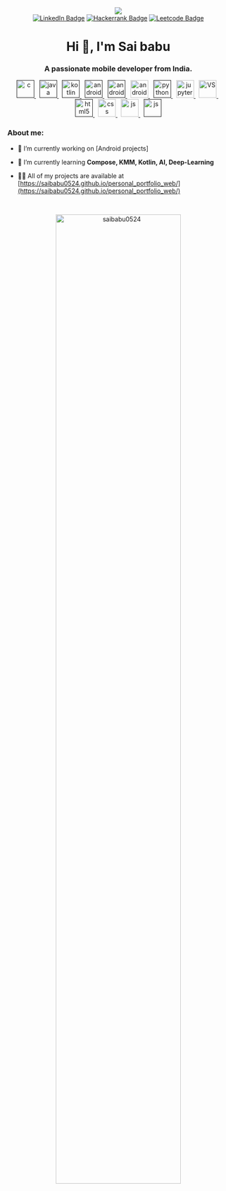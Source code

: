 <div id="header" align="center">
  <img src="https://media.giphy.com/media/3kPDmoWdBpQPNhCnUG/giphy.gif"  />
</div>

<div id="badges" align="center">
 <a href="https://www.linkedin.com/in/sai-babu-inukonda/" target="blank"><img src="https://img.shields.io/badge/LinkedIn-blue?style=for-the-badge&logo=linkedin&logoColor=white" alt="LinkedIn Badge"/><a/>
 <a href="https://www.hackerrank.com/profile/saibabu2936" target="blank"> <img src="https://img.shields.io/badge/Hackerrank-lightgreen?style=for-the-badge&logo=hackerrank&logoColor=white" alt="Hackerrank Badge"/></a>
 <a href="https://leetcode.com/saibabu2936/" target="blank"> <img src="https://img.shields.io/badge/Leetcode-yellow?style=for-the-badge&logo=leetcode&logoColor=white" alt="Leetcode Badge"/></a>
</div>

<h1 align="center">Hi 👋, I'm Sai babu</h1>
<h3 align="center">A passionate mobile developer from India.</h3>


<p align="center"> 
  
  <a href="" target="_blank" rel="noreferrer"> 
    <img src="https://cdn.jsdelivr.net/gh/devicons/devicon/icons/c/c-original.svg"  alt="c" width="40" height="40"/>
  </a>&nbsp;
 <a href="" target="_blank" rel="noreferrer"> 
     <img src="https://cdn.jsdelivr.net/gh/devicons/devicon/icons/java/java-original.svg" alt="java" width="40" height="40"/> 
  </a>&nbsp;
   <a href="" target="_blank" rel="noreferrer"> 
       <img src="https://cdn.jsdelivr.net/gh/devicons/devicon@latest/icons/kotlin/kotlin-original.svg" alt="kotlin" width="40" height="40"/> 
  </a>&nbsp;          
  <a href="" target="_blank" rel="noreferrer"> 
          <img src="https://cdn.jsdelivr.net/gh/devicons/devicon/icons/androidstudio/androidstudio-original.svg" 
           alt="android studio" width="40" height="40"/> 
  </a>&nbsp;
  <a href="" target="_blank" rel="noreferrer"> 
      <img src="https://cdn.jsdelivr.net/gh/devicons/devicon@latest/icons/jetpackcompose/jetpackcompose-original.svg"
      alt="android compose" width="40" height="40"/> 
  </a>&nbsp;
  <a href="_blank" target="_blank" rel="noreferrer">
      <img src="https://cdn.jsdelivr.net/gh/devicons/devicon@latest/icons/android/android-plain-wordmark.svg"
      alt="android developer" width="40" height="40"/>
  </a>&nbsp;
   <a href="" target="_blank" rel="noreferrer"> 
     <img src="https://cdn.jsdelivr.net/gh/devicons/devicon/icons/python/python-original.svg" alt="python" width="40" height="40"/> 
  </a>&nbsp;
  <a href="https://jupyter.org/" target="_blank" rel="noreferrer">
    <img src="https://cdn.jsdelivr.net/gh/devicons/devicon/icons/jupyter/jupyter-original-wordmark.svg" alt="jupyter notes" width="40" height="40"/>
  </a>&nbsp;
  <a href="https://code.visualstudio.com/" target="_blank" rel="noreferrer">
  <img src="https://cdn.jsdelivr.net/gh/devicons/devicon/icons/vscode/vscode-original.svg" alt="VS" width="40" height="40"/>
  </a>&nbsp;
  <a href="" target="_blank" rel="noreferrer"> 
   <img src="https://cdn.jsdelivr.net/gh/devicons/devicon/icons/html5/html5-original.svg" alt="html5" width="40" height="40"/> 
  </a>&nbsp; 
  <a href="https://developer.mozilla.org/en-US/docs/Web/css" target="_blank" rel="noreferrer">
    <img src="https://cdn.jsdelivr.net/gh/devicons/devicon/icons/css3/css3-original.svg"  alt="css" width="40" height="40"/>      
  </a>&nbsp;
  <a href="https://developer.mozilla.org/en-US/docs/Web/JavaScript" target="_blank" rel="noreferrer">
    <img src="https://cdn.jsdelivr.net/gh/devicons/devicon/icons/javascript/javascript-original.svg"  alt="js" width="40" height="40"/>      
  </a>&nbsp;       
  <a href="" target="_blank" rel="noreferrer">
    <img src="https://cdn.jsdelivr.net/gh/devicons/devicon/icons/firebase/firebase-plain.svg"    alt="js" width="40" height="40"/>      
  </a>  
            
  </p>


<h3 align="left">About me:</h3>

- 🔭 I’m currently working on [Android projects]

- 🌱 I’m currently learning **Compose, KMM, Kotlin, AI, Deep-Learning**

- 👨‍💻 All of my projects are available at [https://saibabu0524.github.io/personal_portfolio_web/](https://saibabu0524.github.io/personal_portfolio_web/)



<br>

<p align="center"><img align="center" src="https://github-readme-stats.vercel.app/api/top-langs?username=saibabu0524&show_icons=true&locale=en&layout=compact" alt="saibabu0524" width="75%"/></p>
